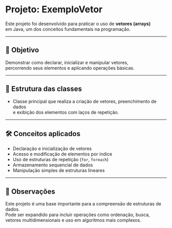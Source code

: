 # Projeto: ExemploVetor

Este projeto foi desenvolvido para praticar o uso de **vetores (arrays)**  
em Java, um dos conceitos fundamentais na programação.

---

## 🎯 Objetivo

Demonstrar como declarar, inicializar e manipular vetores,  
percorrendo seus elementos e aplicando operações básicas.

---

## 🧱 Estrutura das classes

- Classe principal que realiza a criação de vetores, preenchimento de dados  
  e exibição dos elementos com laços de repetição.

---

## 🛠️ Conceitos aplicados

- Declaração e inicialização de vetores
- Acesso e modificação de elementos por índice
- Uso de estruturas de repetição (`for`, `foreach`)
- Armazenamento sequencial de dados
- Manipulação simples de estruturas lineares

---

## 📌 Observações

Este projeto é uma base importante para a compreensão de estruturas de dados.  
Pode ser expandido para incluir operações como ordenação, busca,  
vetores multidimensionais e uso em algoritmos mais complexos.